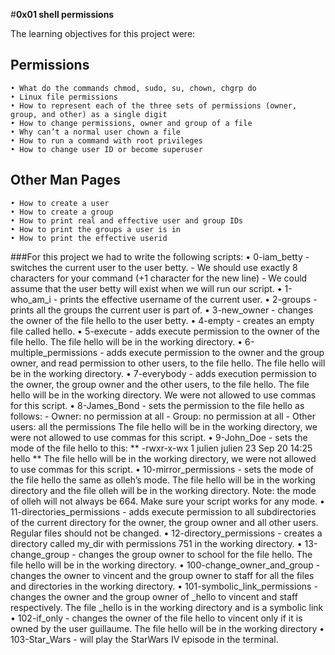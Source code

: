 #**0x01 shell permissions**

The learning objectives for this project were:

## **Permissions**
	• What do the commands chmod, sudo, su, chown, chgrp do
	• Linux file permissions
	• How to represent each of the three sets of permissions (owner, group, and other) as a single digit
	• How to change permissions, owner and group of a file
	• Why can’t a normal user chown a file
	• How to run a command with root privileges
	• How to change user ID or become superuser

## **Other Man Pages**
	• How to create a user
	• How to create a group
	• How to print real and effective user and group IDs
	• How to print the groups a user is in
	• How to print the effective userid

###For this project we had to write the following scripts:
	• 0-iam_betty - switches the current user to the user betty.
		- We should use exactly 8 characters for your command (+1 character for the new line)
		- We could assume that the user betty will exist when we will run our script.
	• 1-who_am_i - prints the effective username of the current user.
	• 2-groups - prints all the groups the current user is part of.
	• 3-new_owner - changes the owner of the file hello to the user betty.
	• 4-empty - creates an empty file called hello.
	• 5-execute - adds execute permission to the owner of the file hello. The file hello will be in the working directory.
	• 6-multiple_permissions - adds execute permission to the owner and the group owner, and read permission to other users, to the file hello. The file hello will be in the working directory.
	• 7-everybody - adds execution permission to the owner, the group owner and the other users, to the file hello. The file hello will be in the working directory.
	We were not allowed to use commas for this script.
	• 8-James_Bond - sets the permission to the file hello as follows:
		- Owner: no permission at all
		- Group: no permission at all
		- Other users: all the permissions
	The file hello will be in the working directory, we were not allowed to use commas for this script.
	• 9-John_Doe - sets the mode of the file hello to this:
	** -rwxr-x-wx 1 julien julien 23 Sep 20 14:25 hello **
	The file hello will be in the working directory, we were not allowed to use commas for this script.
	• 10-mirror_permissions - sets the mode of the file hello the same as olleh’s mode.
	The file hello will be in the working directory and the file olleh will be in the working directory.
	Note: the mode of olleh will not always be 664. Make sure your script works for any mode.
	• 11-directories_permissions - adds execute permission to all subdirectories of the current directory for the owner, the group owner and all other users. Regular files should not be changed.
	• 12-directory_permissions - creates a directory called my_dir with permissions 751 in the working directory.
	• 13-change_group - changes the group owner to school for the file hello. The file hello will be in the working directory.
	• 100-change_owner_and_group - changes the owner to vincent and the group owner to staff for all the files and directories in the working directory.
	• 101-symbolic_link_permissions - changes the owner and the group owner of _hello to vincent and staff respectively. The file _hello is in the working directory and is a symbolic link
	• 102-if_only - changes the owner of the file hello to vincent only if it is owned by the user guillaume. The file hello will be in the working directory
	• 103-Star_Wars - will play the StarWars IV episode in the terminal.
